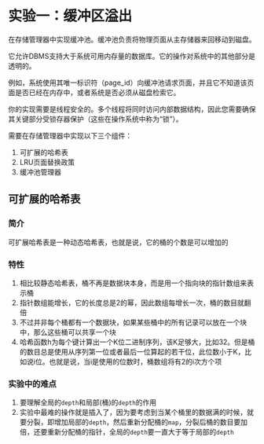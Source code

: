 # 实验一：缓冲区溢出

在存储管理器中实现缓冲池。缓冲池负责将物理页面从主存储器来回移动到磁盘。

它允许DBMS支持大于系统可用内存量的数据库。它的操作对系统中的其他部分是透明的。

例如，系统使用其唯一标识符（page_id）向缓冲池请求页面，并且它不知道该页面是否已经在内存中，或者系统是否必须从磁盘检索它。

你的实现需要是线程安全的。多个线程将同时访问内部数据结构，因此您需要确保其关键部分受锁存器保护（这些在操作系统中称为“锁”）。

需要在存储管理器中实现以下三个组件：
1. 可扩展的哈希表
2. LRU页面替换政策
3. 缓冲池管理器


## 可扩展的哈希表
### 简介
可扩展哈希表是一种动态哈希表，也就是说，它的桶的个数是可以增加的

### 特性
1. 相比较静态哈希表，桶不再是数据块本身，而是用一个指向块的指针数组来表示桶
2. 指针数组能增长，它的长度总是2的幂，因此数组每增长一次，桶的数目就翻倍
3. 不过并非每个桶都有一个数据块，如果某些桶中的所有记录可以放在一个块中，那么这些桶可以共享一个块
4. 哈希函数h为每个键计算出一个K位二进制序列，该K足够大，比如32。但是桶的数目总是使用从序列第一位或者最后一位算起的若干位，此位数小于K，比如说i位。也就是说，当i是使用的位数时，桶数组将有2的i次方个项


### 实验中的难点
1. 要理解全局的`depth`和局部(桶)的`depth`的作用
2. 实验中最难的操作就是插入了，因为要考虑到当某个桶里的数据满的时候，就要分裂，即增加局部的`depth`，然后重新分配桶的`map`，分裂后桶的数目要加倍，还要重新分配桶的指针，全局的`depth`要一直大于等于局部的`depth`
